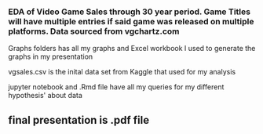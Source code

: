### EDA of Video Game Sales through 30 year period. Game Titles will have multiple entries if said game was released on multiple platforms. Data sourced from vgchartz.com

Graphs folders has all my graphs and Excel workbook I used to generate the graphs in my presentation

vgsales.csv is the inital data set from Kaggle that used for my analysis

jupyter notebook and .Rmd file have all my queries for my different hypothesis' about data

## final presentation is .pdf file



